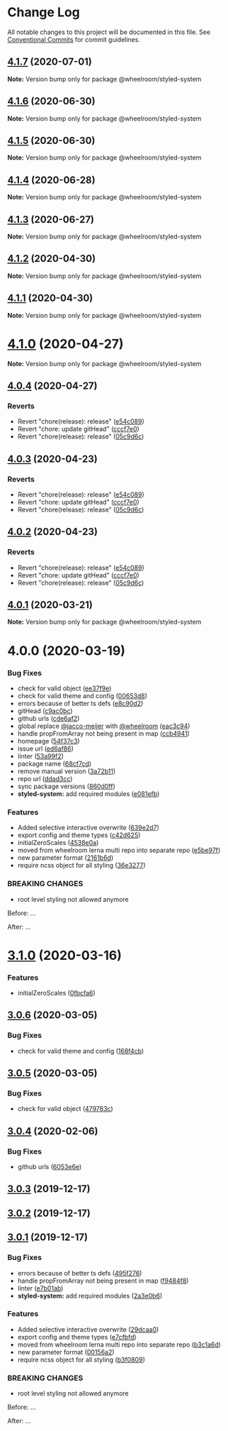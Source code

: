 # Change Log

All notable changes to this project will be documented in this file.
See [Conventional Commits](https://conventionalcommits.org) for commit guidelines.

## [4.1.7](https://github.com/wheelroom/wheelroom/compare/@wheelroom/styled-system@4.1.6...@wheelroom/styled-system@4.1.7) (2020-07-01)

**Note:** Version bump only for package @wheelroom/styled-system





## [4.1.6](https://github.com/wheelroom/wheelroom/compare/@wheelroom/styled-system@4.1.5...@wheelroom/styled-system@4.1.6) (2020-06-30)

**Note:** Version bump only for package @wheelroom/styled-system





## [4.1.5](https://github.com/wheelroom/wheelroom/compare/@wheelroom/styled-system@4.1.4...@wheelroom/styled-system@4.1.5) (2020-06-30)

**Note:** Version bump only for package @wheelroom/styled-system





## [4.1.4](https://github.com/wheelroom/wheelroom/compare/@wheelroom/styled-system@4.1.3...@wheelroom/styled-system@4.1.4) (2020-06-28)

**Note:** Version bump only for package @wheelroom/styled-system





## [4.1.3](https://github.com/wheelroom/wheelroom/compare/@wheelroom/styled-system@4.1.2...@wheelroom/styled-system@4.1.3) (2020-06-27)

**Note:** Version bump only for package @wheelroom/styled-system





## [4.1.2](https://github.com/wheelroom/wheelroom/compare/@wheelroom/styled-system@4.1.1...@wheelroom/styled-system@4.1.2) (2020-04-30)

**Note:** Version bump only for package @wheelroom/styled-system





## [4.1.1](https://github.com/wheelroom/wheelroom/compare/@wheelroom/styled-system@4.1.0...@wheelroom/styled-system@4.1.1) (2020-04-30)

**Note:** Version bump only for package @wheelroom/styled-system





# [4.1.0](https://github.com/wheelroom/wheelroom/compare/@wheelroom/styled-system@4.0.4...@wheelroom/styled-system@4.1.0) (2020-04-27)

**Note:** Version bump only for package @wheelroom/styled-system





## [4.0.4](https://github.com/wheelroom/wheelroom/compare/@wheelroom/styled-system@4.0.3...@wheelroom/styled-system@4.0.4) (2020-04-27)


### Reverts

* Revert "chore(release): release" ([e54c089](https://github.com/wheelroom/wheelroom/commit/e54c0895b5f62dc43b86d34c9292041af2d1f774))
* Revert "chore: update gitHead" ([cccf7e0](https://github.com/wheelroom/wheelroom/commit/cccf7e005abc23726020a1c917bc153a92915cf9))
* Revert "chore(release): release" ([05c9d6c](https://github.com/wheelroom/wheelroom/commit/05c9d6cf301c3a4c505cf8bd375e3cb03e14620b))





## [4.0.3](https://github.com/wheelroom/wheelroom/compare/@wheelroom/styled-system@4.0.3...@wheelroom/styled-system@4.0.3) (2020-04-23)


### Reverts

* Revert "chore(release): release" ([e54c089](https://github.com/wheelroom/wheelroom/commit/e54c0895b5f62dc43b86d34c9292041af2d1f774))
* Revert "chore: update gitHead" ([cccf7e0](https://github.com/wheelroom/wheelroom/commit/cccf7e005abc23726020a1c917bc153a92915cf9))
* Revert "chore(release): release" ([05c9d6c](https://github.com/wheelroom/wheelroom/commit/05c9d6cf301c3a4c505cf8bd375e3cb03e14620b))





## [4.0.2](https://github.com/wheelroom/wheelroom/compare/@wheelroom/styled-system@4.0.3...@wheelroom/styled-system@4.0.2) (2020-04-23)


### Reverts

* Revert "chore(release): release" ([e54c089](https://github.com/wheelroom/wheelroom/commit/e54c0895b5f62dc43b86d34c9292041af2d1f774))
* Revert "chore: update gitHead" ([cccf7e0](https://github.com/wheelroom/wheelroom/commit/cccf7e005abc23726020a1c917bc153a92915cf9))
* Revert "chore(release): release" ([05c9d6c](https://github.com/wheelroom/wheelroom/commit/05c9d6cf301c3a4c505cf8bd375e3cb03e14620b))





## [4.0.1](https://github.com/wheelroom/wheelroom/compare/@wheelroom/styled-system@4.0.0...@wheelroom/styled-system@4.0.1) (2020-03-21)

**Note:** Version bump only for package @wheelroom/styled-system





# 4.0.0 (2020-03-19)


### Bug Fixes

* check for valid object ([ee37f9e](https://github.com/wheelroom/wheelroom/commit/ee37f9efdb49c8d2276bf7f98977f1f0bc0fff6f))
* check for valid theme and config ([00653d8](https://github.com/wheelroom/wheelroom/commit/00653d8daf195d65def822125e8688a1d2f6805d))
* errors because of better ts defs ([e8c90d2](https://github.com/wheelroom/wheelroom/commit/e8c90d2f3ca5c884ca4492884f08dfe0fb4addac))
* gitHead ([c9ac0bc](https://github.com/wheelroom/wheelroom/commit/c9ac0bccc309e7b615424a310f66bea27851aa3f))
* github urls ([cde6af2](https://github.com/wheelroom/wheelroom/commit/cde6af296a5d3152ff7e3739cec1c4efd5dd1a73))
* global replace [@jacco-meijer](https://github.com/jacco-meijer) with [@wheelroom](https://github.com/wheelroom) ([eac3c94](https://github.com/wheelroom/wheelroom/commit/eac3c949381a2a5ce2a7aa656f458681b680dc6c))
* handle propFromArray not being present in map ([ccb4941](https://github.com/wheelroom/wheelroom/commit/ccb4941b01006016eddc53ac5286494c02114506))
* homepage ([54f37c3](https://github.com/wheelroom/wheelroom/commit/54f37c32233d4cab3faf4d9311ec56faf2837ef4))
* issue url ([ed6af86](https://github.com/wheelroom/wheelroom/commit/ed6af864c251bcba2731ce3890c6c3a498d97cad))
* linter ([53a99f2](https://github.com/wheelroom/wheelroom/commit/53a99f22018c9cc8fd88a775d8da1ce531920ba7))
* package name ([68cf7cd](https://github.com/wheelroom/wheelroom/commit/68cf7cd473b9c8b35144c37768e2311c51a90c75))
* remove manual version ([3a72b11](https://github.com/wheelroom/wheelroom/commit/3a72b118a6b688e94ac6ae9da05a0e3b7561696a))
* repo url ([ddad3cc](https://github.com/wheelroom/wheelroom/commit/ddad3cc6c861fb6ae9afce676e49e24c5a32d781))
* sync package versions ([860d0ff](https://github.com/wheelroom/wheelroom/commit/860d0ffe09d318c42d71351cd7f4ba7951e6b882))
* **styled-system:** add required modules ([e081efb](https://github.com/wheelroom/wheelroom/commit/e081efbc334b5d727695d4eee8720b69c745867f))


### Features

* Added selective interactive overwrite ([639e2d7](https://github.com/wheelroom/wheelroom/commit/639e2d714bae07c17d12530e8aa3b0856901edba))
* export config and theme types ([c42d625](https://github.com/wheelroom/wheelroom/commit/c42d625795065737f90037e6d85159aa28af5312))
* initialZeroScales ([4538e0a](https://github.com/wheelroom/wheelroom/commit/4538e0a68012a033ab24a871f2a36082dd95ef60))
* moved from wheelroom lerna multi repo into separate repo ([e5be97f](https://github.com/wheelroom/wheelroom/commit/e5be97f4c5c20f5c5bab87df1cbc32e5ca7beb84))
* new parameter format ([2161b6d](https://github.com/wheelroom/wheelroom/commit/2161b6d9d8d78694b4216d9debc52e74309bff21))
* require ncss object for all styling ([36e3277](https://github.com/wheelroom/wheelroom/commit/36e327704687a75775b1eada2f3895e0c5e95e6d))


### BREAKING CHANGES

* root level styling not allowed anymore

Before: <Box m=2>...</Box>

After: <Box ncss={{m:2}}>...</Box>





# [3.1.0](https://github.com/wheelroom/wheelroom/compare/v3.0.6...v3.1.0) (2020-03-16)


### Features

* initialZeroScales ([0fbcfa6](https://github.com/wheelroom/wheelroom/commit/0fbcfa6e32f5d7145920ef8c6f4e369df44285a4))



## [3.0.6](https://github.com/wheelroom/wheelroom/compare/v3.0.5...v3.0.6) (2020-03-05)


### Bug Fixes

* check for valid theme and config ([168f4cb](https://github.com/wheelroom/wheelroom/commit/168f4cb1efe23d74253465788b656aa536bdc621))



## [3.0.5](https://github.com/wheelroom/wheelroom/compare/v3.0.4...v3.0.5) (2020-03-05)


### Bug Fixes

* check for valid object ([479783c](https://github.com/wheelroom/wheelroom/commit/479783cb3905149cd05f3af8256ae54f0dbc12db))



## [3.0.4](https://github.com/wheelroom/wheelroom/compare/v3.0.3...v3.0.4) (2020-02-06)


### Bug Fixes

* github urls ([6053e6e](https://github.com/wheelroom/wheelroom/commit/6053e6e3051865be910a27f998986f09ef179df7))



## [3.0.3](https://github.com/wheelroom/wheelroom/compare/v3.0.2...v3.0.3) (2019-12-17)



## [3.0.2](https://github.com/wheelroom/wheelroom/compare/v3.0.1...v3.0.2) (2019-12-17)



## [3.0.1](https://github.com/wheelroom/wheelroom/compare/2a3e0b631dcaab52e61c598f2cea544297674229...v3.0.1) (2019-12-17)


### Bug Fixes

* errors because of better ts defs ([495f276](https://github.com/wheelroom/wheelroom/commit/495f276d3fced9281f9b77be68f27675d32eefff))
* handle propFromArray not being present in map ([f9484f8](https://github.com/wheelroom/wheelroom/commit/f9484f8f654d2edcf6ed4b56070d4a2d2bb06dc0))
* linter ([e7b01ab](https://github.com/wheelroom/wheelroom/commit/e7b01ab91e9088a54e3200cd6518fece71d80d5e))
* **styled-system:** add required modules ([2a3e0b6](https://github.com/wheelroom/wheelroom/commit/2a3e0b631dcaab52e61c598f2cea544297674229))


### Features

* Added selective interactive  overwrite ([29dcaa0](https://github.com/wheelroom/wheelroom/commit/29dcaa0e0e3d7cc483832ef532460c84e890f346))
* export config and theme types ([e7cfbfd](https://github.com/wheelroom/wheelroom/commit/e7cfbfd87400461ba8a7b75f1ddf40f991d52ee6))
* moved from wheelroom lerna multi repo into separate repo ([b3c1a6d](https://github.com/wheelroom/wheelroom/commit/b3c1a6d690b5ba47f751d2f338a1c9afdfdc6f09))
* new parameter format ([00156a2](https://github.com/wheelroom/wheelroom/commit/00156a231da930a0a146500a6a7a785cdaa00dd1))
* require ncss object for all styling ([b3f0809](https://github.com/wheelroom/wheelroom/commit/b3f0809649ccbbea123585a9cadf017538e479e8))


### BREAKING CHANGES

* root level styling not allowed anymore

Before: <Box m=2>...</Box>

After: <Box ncss={{m:2}}>...</Box>
